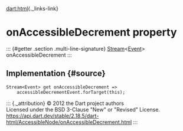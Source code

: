 [dart:html](../../dart-html/dart-html-library){._links-link}

onAccessibleDecrement property
==============================

::: {#getter .section .multi-line-signature}
[Stream](../../dart-async/stream-class)\<[Event](../event-class)\>
onAccessibleDecrement
:::

Implementation {#source}
--------------

``` {.language-dart data-language="dart"}
Stream<Event> get onAccessibleDecrement =>
    accessibleDecrementEvent.forTarget(this);
```

::: {._attribution}
© 2012 the Dart project authors\
Licensed under the BSD 3-Clause \"New\" or \"Revised\" License.\
<https://api.dart.dev/stable/2.18.5/dart-html/AccessibleNode/onAccessibleDecrement.html>
:::
